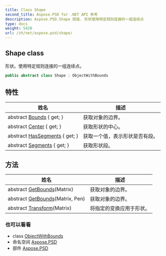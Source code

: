 ```yaml
---
title: Class Shape
second_title: Aspose.PSD for .NET API 参考
description: Aspose.PSD.Shape 班级. 形状使用特定规则连接的一组连续点
type: docs
weight: 5420
url: /zh/net/aspose.psd/shape/
---
```

## Shape class

形状。使用特定规则连接的一组连续点。

```csharp
public abstract class Shape : ObjectWithBounds
```

## 特性

| 姓名 | 描述 |
| --- | --- |
| abstract [Bounds](../../aspose.psd/objectwithbounds/bounds/) { get; } | 获取对象的边界。 |
| abstract [Center](../../aspose.psd/shape/center/) { get; } | 获取形状的中心。 |
| abstract [HasSegments](../../aspose.psd/shape/hassegments/) { get; } | 获取一个值，表示形状是否有段。 |
| abstract [Segments](../../aspose.psd/shape/segments/) { get; } | 获取形状段。 |

## 方法

| 姓名 | 描述 |
| --- | --- |
| abstract [GetBounds](../../aspose.psd/objectwithbounds/getbounds/)(Matrix) | 获取对象的边界。 |
| abstract [GetBounds](../../aspose.psd/objectwithbounds/getbounds/)(Matrix, Pen) | 获取对象的边界。 |
| abstract [Transform](../../aspose.psd/objectwithbounds/transform/)(Matrix) | 将指定的变换应用于形状。 |

### 也可以看看

* class [ObjectWithBounds](../objectwithbounds/)
* 命名空间 [Aspose.PSD](../../aspose.psd/)
* 部件 [Aspose.PSD](../../)


